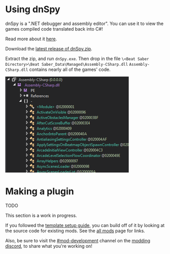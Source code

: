 <!-- TITLE: Example Mod -->
<!-- SUBTITLE: Learn how to make a basic mod for Beat Saber! -->
# Using dnSpy
dnSpy is a ".NET debugger and assembly editor".
You can use it to view the games compiled code translated back into C#!

Read more about it [here](https://github.com/0xd4d/dnSpy).

Download the [latest release of dnSpy.zip](https://github.com/0xd4d/dnSpy/releases/latest).

Extract the zip, and run `dnSpy.exe`.
Then drop in the file `\<Beat Saber Directory>\Beat Saber_Data\Managed\Assembly-CSharp.dll`
`Assembly-CSharp.dll` contains nearly all of the games' code.

![Dnspy Example](/uploads/modding/dnspy-example.png "Dnspy Example")
# Making a plugin

TODO

This section is a work in progress.

If you followed the [template setup guide](/modding/intro), you can build off of it by looking at the source code for existing mods.
See the [all mods](modding/all-mods) page for links.

Also, be sure to visit the [#mod-development](https://discordapp.com/channels/441805394323439646/443146108420620318/) channel on the [modding discord](https://discord.gg/beatsabermods), to share what you're working on!